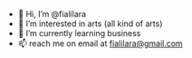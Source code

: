 - 👋 Hi, I’m @fialilara
- 👀 I’m interested in arts (all kind of arts)
- 🌱 I’m currently learning business
- 📫 reach me on email at fialilara@gmail.com

<!---
fialilara/fialilara is a ✨ special ✨ repository because its `README.md` (this file) appears on your GitHub profile.
You can click the Preview link to take a look at your changes.
--->

